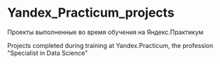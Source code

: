 # Yandex_Practicum_projects
Проекты выполненные во время обучения на Яндекс.Практикум


Projects completed during training at Yandex.Practicum, the profession "Specialist in Data Science"
